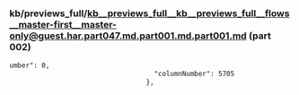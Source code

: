 ### kb/previews_full/kb__previews_full__kb__previews_full__flows__master-first__master-only@guest.har.part047.md.part001.md.part001.md (part 002)

```md
umber": 0,
                                    "columnNumber": 5705
                                  },
                  
```

```
